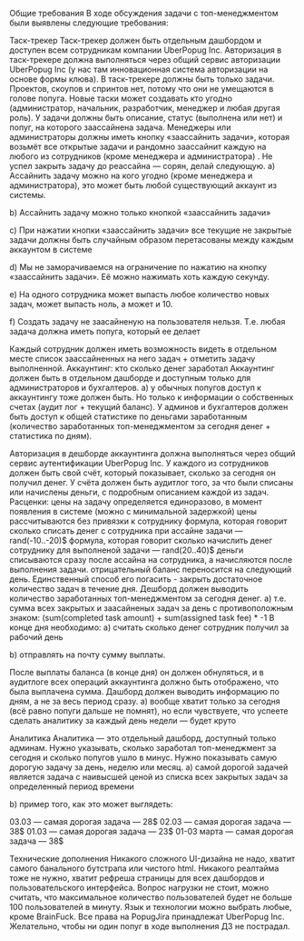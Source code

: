 Общие требования
В ходе обсуждения задачи с топ-менеджментом были выявлены следующие требования:

Таск-трекер
Таск-трекер должен быть отдельным дашбордом и доступен всем сотрудникам компании UberPopug Inc.
Авторизация в таск-трекере должна выполняться через общий сервис авторизации UberPopug Inc (у нас там инновационная система авторизации на основе формы клюва).
В таск-трекере должны быть только задачи. Проектов, скоупов и спринтов нет, потому что они не умещаются в голове попуга.
Новые таски может создавать кто угодно (администратор, начальник, разработчик, менеджер и любая другая роль). У задачи должны быть описание, статус (выполнена или нет) и попуг, на которого заассайнена задача.
Менеджеры или администраторы должны иметь кнопку «заассайнить задачи», которая возьмёт все открытые задачи и рандомно заассайнит каждую на любого из сотрудников (кроме менеджера и администратора) . Не успел закрыть задачу до реассайна — сорян, делай следующую.
a) Ассайнить задачу можно на кого угодно (кроме менеджера и администратора), это может быть любой существующий аккаунт из системы.

b) Ассайнить задачу можно только кнопкой «заассайнить задачи»

c) При нажатии кнопки «заассайнить задачи» все текущие не закрытые задачи должны быть случайным образом перетасованы между каждым аккаунтом в системе

d) Мы не заморачиваемся на ограничение по нажатию на кнопку «заассайнить задачи». Её можно нажимать хоть каждую секунду.

e) На одного сотрудника может выпасть любое количество новых задач, может выпасть ноль, а может и 10.

f) Создать задачу не заасайненую на пользователя нельзя. Т.е. любая задача должна иметь попуга, который ее делает

Каждый сотрудник должен иметь возможность видеть в отдельном месте список заассайненных на него задач + отметить задачу выполненной.
Аккаунтинг: кто сколько денег заработал
Аккаунтинг должен быть в отдельном дашборде и доступным только для администраторов и бухгалтеров.
a) у обычных попугов доступ к аккаунтингу тоже должен быть. Но только к информации о собственных счетах (аудит лог + текущий баланс). У админов и бухгалтеров должен быть доступ к общей статистике по деньгами заработанным (количество заработанных топ-менеджментом за сегодня денег + статистика по дням).

Авторизация в дешборде аккаунтинга должна выполняться через общий сервис аутентификации UberPopug Inc.
У каждого из сотрудников должен быть свой счёт, который показывает, сколько за сегодня он получил денег. У счёта должен быть аудитлог того, за что были списаны или начислены деньги, с подробным описанием каждой из задач.
Расценки:
цены на задачу определяется единоразово, в момент появления в системе (можно с минимальной задержкой)
цены рассчитываются без привязки к сотруднику
формула, которая говорит сколько списать денег с сотрудника при ассайне задачи — rand(-10..-20)$
формула, которая говорит сколько начислить денег сотруднику для выполненой задачи — rand(20..40)$
деньги списываются сразу после ассайна на сотрудника, а начисляются после выполнения задачи.
отрицательный баланс переносится на следующий день. Единственный способ его погасить - закрыть достаточное количество задач в течение дня.
Дешборд должен выводить количество заработанных топ-менеджментом за сегодня денег.
a) т.е. сумма всех закрытых и заасайненых задач за день с противоположным знаком: (sum(completed task amount) + sum(assigned task fee) * -1
В конце дня необходимо:
a) считать сколько денег сотрудник получил за рабочий день

b) отправлять на почту сумму выплаты.

После выплаты баланса (в конце дня) он должен обнуляться, и в аудитлоге всех операций аккаунтинга должно быть отображено, что была выплачена сумма.
Дашборд должен выводить информацию по дням, а не за весь период сразу.
a) вообще хватит только за сегодня (всё равно попуги дальше не помнят), но если чувствуете, что успеете сделать аналитику за каждый день недели — будет круто

Аналитика
Аналитика — это отдельный дашборд, доступный только админам.
Нужно указывать, сколько заработал топ-менеджмент за сегодня и сколько попугов ушло в минус.
Нужно показывать самую дорогую задачу за день, неделю или месяц.
a) самой дорогой задачей является задача с наивысшей ценой из списка всех закрытых задач за определенный период времени

b) пример того, как это может выглядеть:

03.03 — самая дорогая задача — 28$
02.03 — самая дорогая задача — 38$
01.03 — самая дорогая задача — 23$
01-03 марта — самая дорогая задача — 38$

Технические дополнения
Никакого сложного UI-дизайна не надо, хватит самого банального бутстрапа или чистого html.
Никакого реалтайма тоже не нужно, хватит рефреша страницы для всех дашбордов и пользовательского интерфейса.
Вопрос нагрузки не стоит, можно считать, что максимальное количество пользователей будет не больше 100 пользователей в минуту.
Язык и технологии можно выбрать любые, кроме BrainFuck.
Все права на PopugJira принадлежат UberPopug Inc.
Желательно, чтобы ни один попуг в ходе выполнения ДЗ не пострадал.
